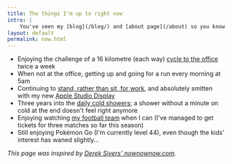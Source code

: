 ```yaml
---
title: The things I'm up to right now
intro: |
    You've seen my [blog](/blog/) and [about page](/about) so you know what I'm interested in and how I ended up doing what I do, but what am I up to *right now*?
layout: default
permalink: now.html
---
```


- Enjoying the challenge of a 16 kilometre (each way) [cycle to the office](https://twitter.com/tempertemper/status/1546555003560771585) twice a week
- When not at the office, getting up and going for a run every morning at 5am
- Continuing to [stand, rather than sit, for work](https://mastodon.social/@tempertemper/110281662026715175), and absolutely smitten with my new [Apple Studio Display](https://www.apple.com/uk/studio-display/)
- Three years into the [daily cold showers](https://www.bbc.co.uk/programmes/m000v83f); a shower without a minute on cold at the end doesn't feel right anymore
- Enjoying watching [my football team](https://www.newcastleunited.com) when I can (I've managed to get tickets for three matches so far this season)
- Still enjoying Pokémon Go (I'm currently level 44), even though the kids' interest has waned slightly…

<i>This page was inspired by [Derek Sivers' nownownow.com](https://nownownow.com/about).</i>
